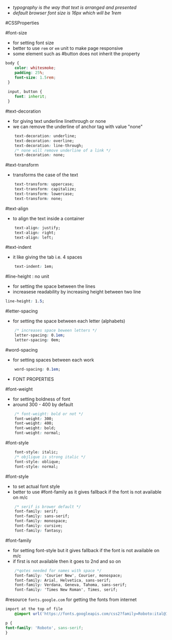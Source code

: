 - *typography is the way that text is arranged and presented*
- *default browser font size is 16px which will be 1rem*

#CSSProperties 

#font-size 
- for setting font size 
- better to use `rem` or `em` unit to make page responsive 
- some element such as #button does not inherit the property
```css
body {
    color: whitesmoke;
    padding: 25%;
    font-size: 1.5rem;
 }
 
 input, button {
    font: inherit;
 }
```

#text-decoration
- for giving text underline linethrough or none
- we can remove the underline of anchor tag with value "none"
```css
    text-decoration: underline;
    text-decoration: overline;
    text-decoration: line-through;
    /* none will remove underline of a link */
    text-decoration: none;
```


#text-transform
- transforms the case of the text 
```css
    text-transform: uppercase;
    text-transform: capitalize;
    text-transform: lowercase;
    text-transform: none;
```

#text-align 
- to align the text inside a container 
```css
    text-align: justify;
    text-align: right;
    text-align: left;
```

#text-indent
- it like giving the tab i.e. 4 spaces 
```css 
    text-indent: 1em;
```

#line-height : no unit
- for setting the space between the lines
- increasese readability by increasing height between two line
```css 
line-height: 1.5;
```

#letter-spacing 
- for setting the space between each letter (alphabets)
```css 
    /* increases space beween letters */
    letter-spacing: 0.1em;
    letter-spacing: 0em;
```

#word-spacing
- for setting spaces between each work 
```css
	word-spacing: 0.1em;
```

- FONT PROPERTIES 

#font-weight 
- for setting boldness of font 
- around 300 - 400 by default
```css
    /* font-weight: bold or not */
    font-weight: 300;
    font-weight: 400;
    font-weight: bold;
    font-weight: normal;
```

#font-style 
```css
    font-style: italic;
    /* objlique is strong italic */
    font-style: oblique;
    font-style: normal;
```

#font-style 
- to set actual font style 
- better to use #font-family as it gives fallback if the font is not available on m/c
```css 
    /* serif is brower default */
    font-family: serif;
    font-family: sans-serif;
    font-family: monospace;
    font-family: cursive;
    font-family: fantasy;
```

#font-family 
- for setting font-style but it gives fallback if the font is not available on m/c
- if first is not available then it goes to 2nd and so on
```css 
    /*qotes needed for names with space */
    font-family: 'Courier New', Courier, monospace;
    font-family: Arial, Helvetica, sans-serif;
    font-family: Verdana, Geneva, Tahoma, sans-serif;
    font-family: 'Times New Roman', Times, serif;
```

#resource `fonts.google.com` for getting the fonts from internet
```css 
import at the top of file
    @import url('https://fonts.googleapis.com/css2?family=Roboto:ital@1&display=swap'); */

p {
font-family: 'Roboto', sans-serif;
}
```